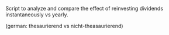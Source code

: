 Script to analyze and compare the effect of reinvesting dividends instantaneously vs yearly.

(german: thesaurierend vs nicht-theasaurierend)